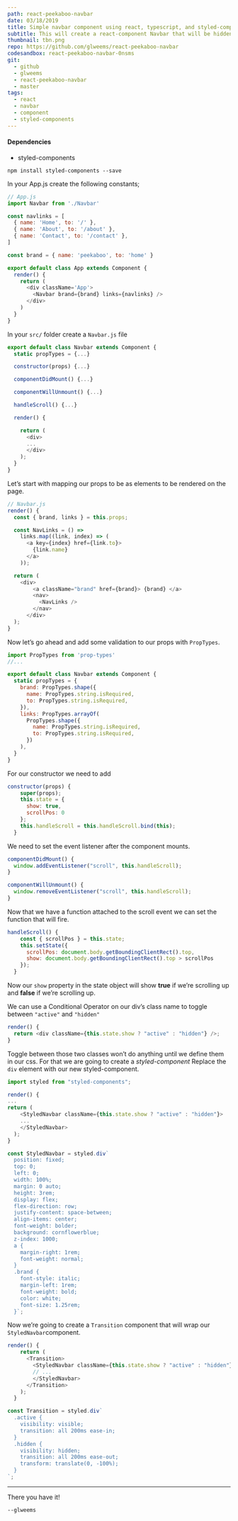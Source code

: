 ```yaml
---
path: react-peekaboo-navbar
date: 03/18/2019
title: Simple navbar component using react, typescript, and styled-components.
subtitle: This will create a react-component Navbar that will be hidden when the user scrolls down and visible when the user scrolls up.
thumbnail: tbn.png
repo: https://github.com/glweems/react-peekaboo-navbar
codesandbox: react-peekaboo-navbar-0nsms
git:
  - github
  - glweems
  - react-peekaboo-navbar
  - master
tags:
  - react
  - navbar
  - component
  - styled-components
---
```


#### Dependencies

- styled-components

```
npm install styled-components --save
```

In your App.js create the following constants;

```javascript
// App.js
import Navbar from './Navbar'

const navlinks = [
  { name: 'Home', to: '/' },
  { name: 'About', to: '/about' },
  { name: 'Contact', to: '/contact' },
]

const brand = { name: 'peekaboo', to: 'home' }

export default class App extends Component {
  render() {
    return (
      <div className='App'>
        <Navbar brand={brand} links={navlinks} />
      </div>
    )
  }
}
```

In your `src/` folder create a `Navbar.js` file

```javascript
export default class Navbar extends Component {
  static propTypes = {...}

  constructor(props) {...}

  componentDidMount() {...}

  componentWillUnmount() {...}

  handleScroll() {...}

  render() {

    return (
      <div>
      ...
      </div>
    );
  }
}
```

Let’s start with mapping our props to be as elements to be rendered on the page.

```javascript
// Navbar.js
render() {
  const { brand, links } = this.props;

  const NavLinks = () =>
    links.map((link, index) => (
      <a key={index} href={link.to}>
        {link.name}
      </a>
    ));

  return (
    <div>
        <a className="brand" href={brand}> {brand} </a>
        <nav>
          <NavLinks />
        </nav>
      </div>
  );
}
```

Now let’s go ahead and add some validation to our props with `PropTypes`.

```javascript
import PropTypes from 'prop-types'
//...

export default class Navbar extends Component {
  static propTypes = {
    brand: PropTypes.shape({
      name: PropTypes.string.isRequired,
      to: PropTypes.string.isRequired,
    }),
    links: PropTypes.arrayOf(
      PropTypes.shape({
        name: PropTypes.string.isRequired,
        to: PropTypes.string.isRequired,
      })
    ),
  }
}
```

For our constructor we need to add

```javascript
constructor(props) {
    super(props);
    this.state = {
      show: true,
      scrollPos: 0
    };
    this.handleScroll = this.handleScroll.bind(this);
  }
```

We need to set the event listener after the component mounts.

```javascript
componentDidMount() {
  window.addEventListener("scroll", this.handleScroll);
}

componentWillUnmount() {
  window.removeEventListener("scroll", this.handleScroll);
}
```

Now that we have a function attached to the scroll event we can set the function that will fire.

```javascript
handleScroll() {
    const { scrollPos } = this.state;
    this.setState({
      scrollPos: document.body.getBoundingClientRect().top,
      show: document.body.getBoundingClientRect().top > scrollPos
    });
  }
```

Now our `show` property in the state object will show **true** if we’re scrolling up and **false** if we’re scrolling up.

We can use a Conditional Operator on our div’s class name to toggle between `"active"` and `"hidden"`

```javascript
render() {
  return <div className={this.state.show ? "active" : "hidden"} />;
}
```

Toggle between those two classes won’t do anything until we define them in our css. For that we are going to create a _styled-component_
Replace the `div` element with our new styled-component.

```javascript
import styled from "styled-components";

render() {
...
return (
    <StyledNavbar className={this.state.show ? "active" : "hidden"}>
    ...
    </StyledNavbar>
  );
}

const StyledNavbar = styled.div`
  position: fixed;
  top: 0;
  left: 0;
  width: 100%;
  margin: 0 auto;
  height: 3rem;
  display: flex;
  flex-direction: row;
  justify-content: space-between;
  align-items: center;
  font-weight: bolder;
  background: cornflowerblue;
  z-index: 1000;
  a {
    margin-right: 1rem;
    font-weight: normal;
  }
  .brand {
    font-style: italic;
    margin-left: 1rem;
    font-weight: bold;
    color: white;
    font-size: 1.25rem;
  }`;
```

Now we’re going to create a `Transition` component that will wrap our `StyledNavbar`component.

```javascript
render() {
    return (
      <Transition>
        <StyledNavbar className={this.state.show ? "active" : "hidden"}>
        // ...
        </StyledNavbar>
      </Transition>
    );
  }

const Transition = styled.div`
  .active {
    visibility: visible;
    transition: all 200ms ease-in;
  }
  .hidden {
    visibility: hidden;
    transition: all 200ms ease-out;
    transform: translate(0, -100%);
  }
`;
```

---

There you have it!

`--glweems`
